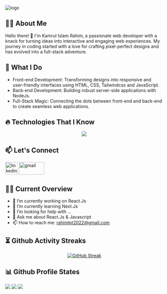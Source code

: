 ![logo](https://github.com/Rahim00001/Rahim00001/blob/main/git%20banner.png)

## 👨‍💻 About Me
Hello there! 👋 I'm Kamrul Islam Rahim, a passionate web developer with a knack for turning ideas into interactive and engaging web experiences. My journey in coding started with a love for crafting pixel-perfect designs and has evolved into a full-stack adventure.

## 🚀 What I Do
- Front-end Development: Transforming designs into responsive and user-friendly interfaces using HTML, CSS, Tailwindcss and JavaScript.
- Back-end Development: Building robust server-side applications with NodeJs.
- Full-Stack Magic: Connecting the dots between front-end and back-end to create seamless web applications.

## 🔥 Technologies That I Know 
<p align="center">
    <a href="https://skillicons.dev">
    <img src="https://skillicons.dev/icons?i=html,css,tailwind,js,react,firebase,nodejs,mongo,nextjs" />
    </a>
</p>

## 📫 Let's Connect
[<img src='https://cdn.jsdelivr.net/npm/simple-icons@3.0.1/icons/linkedin.svg' alt='linkedin' height='40' width ='40'>](https://www.linkedin.com/in/https://www.linkedin.com/in/kamrul-islam-rahim-7084382a4//)
[<img src='https://cdn.jsdelivr.net/npm/simple-icons@3.0.1/icons/gmail.svg' alt='gmail' height='40' width ='80'>](rahimlpt2022@gmail.com ) 

## 🙋‍♂️ Current Overview 
- 🔭 I’m currently working on React.Js
- 🌱 I’m currently learning Next.Js
- 🤔 I’m looking for help with ...
- 💬 Ask me about React.Js & Javascript
- 📫 How to reach me: rahimlpt2022@gmail.com

## ⏳ Github Activity Streaks 
<div align="center"> 
<a align="center" href="https://git.io/streak-stats"><img src="https://github-readme-streak-stats.herokuapp.com?user=Rahim00001&theme=tokyonight&hide_border=true" alt="GitHub Streak" /></a>
</div>

## 📊 Github Profile States 
![](http://github-profile-summary-cards.vercel.app/api/cards/repos-per-language?username=Rahim00001&theme=blueberry)
![](http://github-profile-summary-cards.vercel.app/api/cards/productive-time?username=Rahim00001&theme=blueberry&utcOffset=8)
![](http://github-profile-summary-cards.vercel.app/api/cards/profile-details?username=Rahim00001&theme=blueberry)


